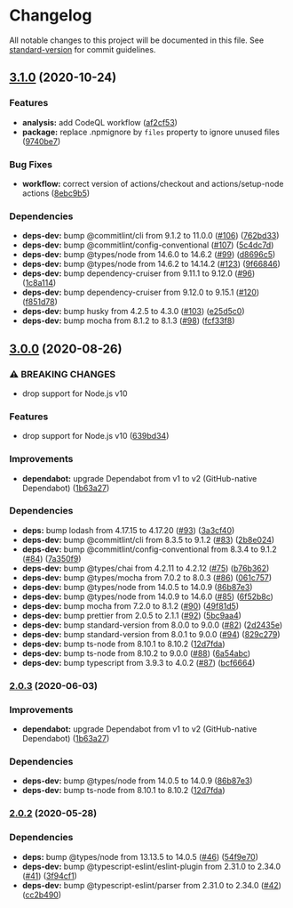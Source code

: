 # Changelog

All notable changes to this project will be documented in this file. See [standard-version](https://github.com/conventional-changelog/standard-version) for commit guidelines.

## [3.1.0](https://github.com/hckhanh/read-vn-number/compare/v3.0.0...v3.1.0) (2020-10-24)


### Features

* **analysis:** add CodeQL workflow ([af2cf53](https://github.com/hckhanh/read-vn-number/commit/af2cf5327bc4972070839fe567b6fea861cc0e6a))
* **package:** replace .npmignore by `files` property to ignore unused files ([9740be7](https://github.com/hckhanh/read-vn-number/commit/9740be7a2c9c1d6df416cd80e7955b234acbae4a))


### Bug Fixes

* **workflow:** correct version of actions/checkout and actions/setup-node actions ([8ebc9b5](https://github.com/hckhanh/read-vn-number/commit/8ebc9b5f522bd6a9a739757138ee0c92e8a60d4e))


### Dependencies

* **deps-dev:** bump @commitlint/cli from 9.1.2 to 11.0.0 ([#106](https://github.com/hckhanh/read-vn-number/issues/106)) ([762bd33](https://github.com/hckhanh/read-vn-number/commit/762bd33522ab61fd6b534a0cec4b64482f534bbd))
* **deps-dev:** bump @commitlint/config-conventional ([#107](https://github.com/hckhanh/read-vn-number/issues/107)) ([5c4dc7d](https://github.com/hckhanh/read-vn-number/commit/5c4dc7dc30587df4bf4e4a3813bfbed3d6656ba0))
* **deps-dev:** bump @types/node from 14.6.0 to 14.6.2 ([#99](https://github.com/hckhanh/read-vn-number/issues/99)) ([d8696c5](https://github.com/hckhanh/read-vn-number/commit/d8696c56f285d478f9e1938a2833ca59ef160ddd))
* **deps-dev:** bump @types/node from 14.6.2 to 14.14.2 ([#123](https://github.com/hckhanh/read-vn-number/issues/123)) ([9f66846](https://github.com/hckhanh/read-vn-number/commit/9f668469dc53e83d71e0e00869e7957a41b86de8))
* **deps-dev:** bump dependency-cruiser from 9.11.1 to 9.12.0 ([#96](https://github.com/hckhanh/read-vn-number/issues/96)) ([1c8a114](https://github.com/hckhanh/read-vn-number/commit/1c8a1149c694242899dd44f72017b00ed2ebeed5))
* **deps-dev:** bump dependency-cruiser from 9.12.0 to 9.15.1 ([#120](https://github.com/hckhanh/read-vn-number/issues/120)) ([f851d78](https://github.com/hckhanh/read-vn-number/commit/f851d78fcf892be0c3f72789125255b680b4650e))
* **deps-dev:** bump husky from 4.2.5 to 4.3.0 ([#103](https://github.com/hckhanh/read-vn-number/issues/103)) ([e25d5c0](https://github.com/hckhanh/read-vn-number/commit/e25d5c019ee379402ce9972a062132a10e11c75e))
* **deps-dev:** bump mocha from 8.1.2 to 8.1.3 ([#98](https://github.com/hckhanh/read-vn-number/issues/98)) ([fcf33f8](https://github.com/hckhanh/read-vn-number/commit/fcf33f875fcfe65c02162a86d8959d5fa96123c0))

## [3.0.0](https://github.com/hckhanh/read-vn-number/compare/v2.0.2...v3.0.0) (2020-08-26)


### ⚠ BREAKING CHANGES

* drop support for Node.js v10

### Features

* drop support for Node.js v10 ([639bd34](https://github.com/hckhanh/read-vn-number/commit/639bd3441bd0fd5d8fbeaa6e5f58d764b68ba083))


### Improvements

* **dependabot:** upgrade Dependabot from v1 to v2 (GitHub-native Dependabot) ([1b63a27](https://github.com/hckhanh/read-vn-number/commit/1b63a271535260ffaa06543d5fadf7b4a532e058))


### Dependencies

* **deps:** bump lodash from 4.17.15 to 4.17.20 ([#93](https://github.com/hckhanh/read-vn-number/issues/93)) ([3a3cf40](https://github.com/hckhanh/read-vn-number/commit/3a3cf4062f0c805338c160d889077a53e65c878d))
* **deps-dev:** bump @commitlint/cli from 8.3.5 to 9.1.2 ([#83](https://github.com/hckhanh/read-vn-number/issues/83)) ([2b8e024](https://github.com/hckhanh/read-vn-number/commit/2b8e024b9ba4d2bb2e961401687801aa8edda820))
* **deps-dev:** bump @commitlint/config-conventional from 8.3.4 to 9.1.2 ([#84](https://github.com/hckhanh/read-vn-number/issues/84)) ([7a350f9](https://github.com/hckhanh/read-vn-number/commit/7a350f99b3c86fbf92261e56e4246cea18d54862))
* **deps-dev:** bump @types/chai from 4.2.11 to 4.2.12 ([#75](https://github.com/hckhanh/read-vn-number/issues/75)) ([b76b362](https://github.com/hckhanh/read-vn-number/commit/b76b36219bbb4398be5492be07581b58fd83d93c))
* **deps-dev:** bump @types/mocha from 7.0.2 to 8.0.3 ([#86](https://github.com/hckhanh/read-vn-number/issues/86)) ([061c757](https://github.com/hckhanh/read-vn-number/commit/061c757ec061738f1f83185b21553ac89406229a))
* **deps-dev:** bump @types/node from 14.0.5 to 14.0.9 ([86b87e3](https://github.com/hckhanh/read-vn-number/commit/86b87e3e0d75e06d514042266e22a662eddc7b4d))
* **deps-dev:** bump @types/node from 14.0.9 to 14.6.0 ([#85](https://github.com/hckhanh/read-vn-number/issues/85)) ([6f52b8c](https://github.com/hckhanh/read-vn-number/commit/6f52b8cb0cfd80f4c8d807c6a0310b583c025c6e))
* **deps-dev:** bump mocha from 7.2.0 to 8.1.2 ([#90](https://github.com/hckhanh/read-vn-number/issues/90)) ([49f81d5](https://github.com/hckhanh/read-vn-number/commit/49f81d55144686576a46f55818f5f543df45d5d2))
* **deps-dev:** bump prettier from 2.0.5 to 2.1.1 ([#92](https://github.com/hckhanh/read-vn-number/issues/92)) ([5bc9aa4](https://github.com/hckhanh/read-vn-number/commit/5bc9aa440e6a0a56f3640ebde96d852077fe27c3))
* **deps-dev:** bump standard-version from 8.0.0 to 9.0.0 ([#82](https://github.com/hckhanh/read-vn-number/issues/82)) ([2d2435e](https://github.com/hckhanh/read-vn-number/commit/2d2435e3ed796afc243a44f13674dc2e10a4f924))
* **deps-dev:** bump standard-version from 8.0.1 to 9.0.0 ([#94](https://github.com/hckhanh/read-vn-number/issues/94)) ([829c279](https://github.com/hckhanh/read-vn-number/commit/829c279f97be6f9fcef272087e54b530db98f91a))
* **deps-dev:** bump ts-node from 8.10.1 to 8.10.2 ([12d7fda](https://github.com/hckhanh/read-vn-number/commit/12d7fda35b276dee5878d725360c644a6a044dc9))
* **deps-dev:** bump ts-node from 8.10.2 to 9.0.0 ([#88](https://github.com/hckhanh/read-vn-number/issues/88)) ([6a54abc](https://github.com/hckhanh/read-vn-number/commit/6a54abcec6fff9ddb84d4ddab3b3f6f0e601af12))
* **deps-dev:** bump typescript from 3.9.3 to 4.0.2 ([#87](https://github.com/hckhanh/read-vn-number/issues/87)) ([bcf6664](https://github.com/hckhanh/read-vn-number/commit/bcf6664d1b8c55f1d902c77992712272fe758665))

### [2.0.3](https://github.com/hckhanh/read-vn-number/compare/v2.0.2...v2.0.3) (2020-06-03)


### Improvements

* **dependabot:** upgrade Dependabot from v1 to v2 (GitHub-native Dependabot) ([1b63a27](https://github.com/hckhanh/read-vn-number/commit/1b63a271535260ffaa06543d5fadf7b4a532e058))


### Dependencies

* **deps-dev:** bump @types/node from 14.0.5 to 14.0.9 ([86b87e3](https://github.com/hckhanh/read-vn-number/commit/86b87e3e0d75e06d514042266e22a662eddc7b4d))
* **deps-dev:** bump ts-node from 8.10.1 to 8.10.2 ([12d7fda](https://github.com/hckhanh/read-vn-number/commit/12d7fda35b276dee5878d725360c644a6a044dc9))

### [2.0.2](https://github.com/hckhanh/read-vn-number/compare/v1.3.2...v2.0.2) (2020-05-28)


### Dependencies

* **deps:** bump @types/node from 13.13.5 to 14.0.5 ([#46](https://github.com/hckhanh/read-vn-number/issues/46)) ([54f9e70](https://github.com/hckhanh/read-vn-number/commit/54f9e70bad9300cc1c2e3b513ac519bc8711b844))
* **deps-dev:** bump @typescript-eslint/eslint-plugin from 2.31.0 to 2.34.0 ([#41](https://github.com/hckhanh/read-vn-number/issues/41)) ([3f94cf1](https://github.com/hckhanh/read-vn-number/commit/3f94cf14e0e9132fd3752142569a2397194fdccb))
* **deps-dev:** bump @typescript-eslint/parser from 2.31.0 to 2.34.0 ([#42](https://github.com/hckhanh/read-vn-number/issues/42)) ([cc2b490](https://github.com/hckhanh/read-vn-number/commit/cc2b490e1750f0e9a2d4f3062cfc3037a49a6c70))
